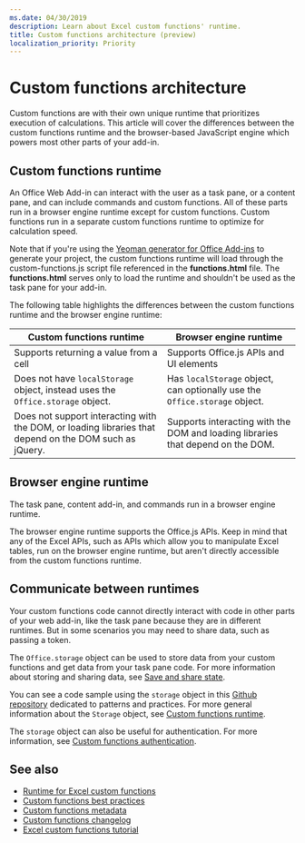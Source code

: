 ```yaml
---
ms.date: 04/30/2019
description: Learn about Excel custom functions' runtime. 
title: Custom functions architecture (preview)
localization_priority: Priority
---
```

# Custom functions architecture

 Custom functions are with their own unique runtime that prioritizes execution of calculations. This article will cover the differences between the custom functions runtime and the browser-based JavaScript engine which powers most other parts of your add-in.

## Custom functions runtime

An Office Web Add-in can interact with the user as a task pane, or a content pane, and can include commands and custom functions. All of these parts run in a browser engine runtime except for custom functions. Custom functions run in a separate custom functions runtime to optimize for calculation speed.

Note that if you're using the [Yeoman generator for Office Add-ins](https://www.npmjs.com/package/generator-office) to generate your project, the custom functions runtime will load through the custom-functions.js script file referenced in the **functions.html** file. The **functions.html** serves only to load the runtime and shouldn't be used as the task pane for your add-in.

The following table highlights the differences between the custom functions runtime and the browser engine runtime:

| Custom functions runtime 	| Browser engine runtime 	|
|------------------------------------------------------------------	|--------------------------------------------------------------------------------------------------------------	|
| Supports returning a value from a cell 	| Supports Office.js APIs and UI elements 	|
| Does not have `localStorage` object, instead uses the `Office.storage` object. 	| Has `localStorage` object, can optionally use the `Office.storage` object. 	|
| Does not support interacting with the DOM, or loading libraries that depend on the DOM such as jQuery.	| Supports interacting with the DOM and loading libraries that depend on the DOM. |


## Browser engine runtime

The task pane, content add-in, and commands run in a browser engine runtime.

The browser engine runtime supports the Office.js APIs. Keep in mind that any of the Excel APIs, such as APIs which allow you to manipulate Excel tables, run on the browser engine runtime, but aren't directly accessible from the custom functions runtime.

## Communicate between runtimes

Your custom functions code cannot directly interact with code in other parts of your web add-in, like the task pane because they are in different runtimes. But in some scenarios you may need to share data, such as passing a token.

The `Office.storage` object can be used to store data from your custom functions and get data from your task pane code. For more information about storing and sharing data, see [Save and share state](custom-functions-save-state.md).

You can see a code sample using the `storage` object in this [Github repository](https://github.com/OfficeDev/PnP-OfficeAddins/tree/master/Excel-custom-functions/AsyncStorage) dedicated to patterns and practices.
For more general information about the `Storage` object, see [Custom functions runtime](./custom-functions-runtime.md).

The `storage` object can also be useful for authentication. For more information, see [Custom functions authentication](custom-functions-authentication.md).

## See also

* [Runtime for Excel custom functions](custom-functions-runtime.md)
* [Custom functions best practices](custom-functions-best-practices.md)
* [Custom functions metadata](custom-functions-json.md)
* [Custom functions changelog](custom-functions-changelog.md)
* [Excel custom functions tutorial](../tutorials/excel-tutorial-create-custom-functions.md)
